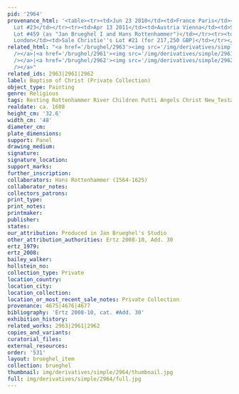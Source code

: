 ```yaml
---
pid: '2964'
provenance_html: '<table><tr><td>Jun 23 2010</td><td>France Paris</td><td>Sale Christie''s
  Lot #23</td></tr><tr><td>Apr 13 2011</td><td>Austria Vienna</td><td>Sale Dorotheum
  Lot #459 (as "Jan Brueghel I and Hans Rottenhammer")</td></tr><tr><td>Dec 4 2012</td><td>England
  London</td><td>Sale Christie''s Lot #21 (for 217,250 GBP)</td></tr></table>'
related_html: "<a href='/brughel/2963'><img src='/img/derivatives/simple/2963/thumbnail.jpg'
  /></a>|<a href='/brughel/2961'><img src='/img/derivatives/simple/2961/thumbnail.jpg'
  /></a>|<a href='/brughel/2962'><img src='/img/derivatives/simple/2962/thumbnail.jpg'
  /></a>"
related_ids: 2963|2961|2962
label: Baptism of Christ (Private Collection)
object_type: Painting
genre: Religious
tags: Resting Rottenhammer River Children Putti Angels Christ New_Testament
realdate: ca. 1608
height_cm: '32.6'
width_cm: '48'
diameter_cm: 
plate_dimensions: 
support: Panel
drawing_medium: 
signature: 
signature_location: 
support_marks: 
further_inscription: 
collaborators: Hans Rottenhammer (1564-1625)
collaborator_notes: 
collectors_patrons: 
print_type: 
print_notes: 
printmaker: 
publisher: 
states: 
our_attribution: Produced in Jan Brueghel's Studio
other_attribution_authorities: Ertz 2008-10, Add. 30
ertz_1979: 
ertz_2008: 
bailey_walker: 
hollstein_no: 
collection_type: Private
location_country: 
location_city: 
location_collection: 
location_or_most_recent_sale_notes: Private Collection
provenance: 4675|4676|4677
bibliography: 'Ertz 2008-10, cat. #Add. 30'
exhibition_history: 
related_works: 2963|2961|2962
copies_and_variants: 
curatorial_files: 
external_resources: 
order: '531'
layout: brueghel_item
collection: brueghel
thumbnail: img/derivatives/simple/2964/thumbnail.jpg
full: img/derivatives/simple/2964/full.jpg
---
```


